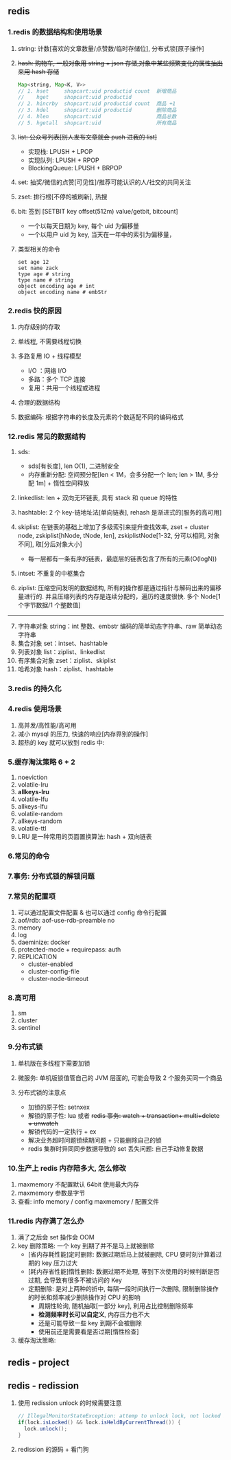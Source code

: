 ## redis

### 1.redis 的数据结构和使用场景

1. string: 计数[喜欢的文章数量/点赞数/临时存储位], 分布式锁[原子操作]
2. ~~hash: 购物车, 一般对象用 string + json 存储,对象中某些频繁变化的属性抽出来用 hash 存储~~

   ```java
   Map<string, Map<K, V>>
   // 1. hset     shopcart:uid productid count  新增商品
   //    hget     shopcart:uid productid
   // 2. hincrby  shopcart:uid productid count  商品 +1
   // 3. hdel     shopcart:uid productid        删除商品
   // 4. hlen     shopcart:uid                  商品总数
   // 5. hgetall  shopcart:uid                  所有商品
   ```

3. ~~list: 公众号列表[别人发布文章就会 push 进我的 list]~~
   - 实现栈: LPUSH + LPOP
   - 实现队列: LPUSH + RPOP
   - BlockingQueue: LPUSH + BRPOP
4. set: 抽奖/微信的点赞[可见性]/推荐可能认识的人/社交的共同关注
5. zset: 排行榜[不停的被刷新], 热搜
6. bit: 签到 [SETBIT key offset(512m) value/getbit, bitcount]

   - 一个以每天日期为 key, 每个 uid 为偏移量
   - 一个以用户 uid 为 key, 当天在一年中的索引为偏移量，

7. 类型相关的命令

   ```shell
   set age 12
   set name zack
   type age # string
   type name # string
   object encoding age # int
   object encoding name # embStr
   ```

### 2.redis 快的原因

1. 内存级别的存取
2. 单线程, 不需要线程切换
3. 多路复用 IO + 线程模型

   - I/O ：网络 I/O
   - 多路：多个 TCP 连接
   - 复用：共用一个线程或进程

4. 合理的数据结构
5. 数据编码: 根据字符串的长度及元素的个数适配不同的编码格式

### 12.redis 常见的数据结构

1. sds:
   - sds[有长度], len O(1), 二进制安全
   - 内存重新分配: 空间预分配[len < 1M，会多分配一个 len; len > 1M, 多分配 1m] + 惰性空间释放
2. linkedlist: len + 双向无环链表, 具有 stack 和 queue 的特性
3. hashtable: 2 个 key-链地址法[单向链表], rehash 是渐进式的[服务的高可用]
4. skiplist: 在链表的基础上增加了多级索引来提升查找效率, zset + cluster node, zskiplist[hNode, tNode, len], zskiplistNode[1-32, 分可以相同, 对象不同], 取[分后对象大小]

   - 每一层都有一条有序的链表，最底层的链表包含了所有的元素(O(logN))

5. intset: 不重复的中枢集合
6. ziplist: 压缩空间发明的数据结构, 所有的操作都是通过指针与解码出来的偏移量进行的. 并且压缩列表的内存是连续分配的，遍历的速度很快. 多个 Node[1 个字节数据/1 个整数值]

---

7. 字符串对象 string：int 整数、embstr 编码的简单动态字符串、raw 简单动态字符串
8. 集合对象 set：intset、hashtable
9. 列表对象 list：ziplist、linkedlist
10. 有序集合对象 zset：ziplist、skiplist
11. 哈希对象 hash：ziplist、hashtable

### 3.redis 的持久化

### 4.redis 使用场景

1. 高并发/高性能/高可用
2. 减小 mysql 的压力, 快速的响应[内存界别的操作]
3. 超热的 key 就可以放到 redis 中:

### 5.缓存淘汰策略 6 + 2

1. noeviction
2. volatile-lru
3. **allkeys-lru**
4. volatile-lfu
5. allkeys-lfu
6. volatile-random
7. allkeys-random
8. volatile-ttl
9. LRU 是一种常用的页面置换算法: hash + 双向链表

### 6.常见的命令

### 7.事务: 分布式锁的解锁问题

### 7.常见的配置项

1. 可以通过配置文件配置 & 也可以通过 config 命令行配置
2. aof/rdb: aof-use-rdb-preamble no
3. memory
4. log
5. daeminize: docker
6. protected-mode + requirepass: auth
7. REPLICATION
   - cluster-enabled
   - cluster-config-file
   - cluster-node-timeout

### 8.高可用

1. sm
2. cluster
3. sentinel

### 9.分布式锁

1. 单机版在多线程下需要加锁
2. 微服务: 单机版锁值管自己的 JVM 层面的, 可能会导致 2 个服务买同一个商品
3. 分布式锁的注意点

   - 加锁的原子性: setnxex
   - 解锁的原子性: lua 或者 ~~redis 事务: watch + transaction+ multi+delete + unwatch~~
   - 解锁代码的一定执行 + ex
   - 解决业务超时问题锁续期问题 + 只能删除自己的锁
   - redis 集群时异同同步数据导致的 set 丢失问题: 自己手动修复数据

### 10.生产上 redis 内存陪多大, 怎么修改

1. maxmemory 不配置默认 64bit 使用最大内存
2. maxmemory 参数是字节
3. 查看: info memory / config maxmemory / 配置文件

### 11.redis 内存满了怎么办

1. 满了之后会 set 操作会 OOM
2. key 删除策略: 一个 key 到期了并不是马上就被删除
   - [省内存耗性能]定时删除: 数据过期后马上就被删除, CPU 要时刻计算着过期的 key 压力过大
   - [耗内存省性能]惰性删除: 数据过期不处理, 等到下次使用的时候判断是否过期, 会导致有很多不被访问的 Key
   - 定期删除: 是对上两种的折中, 每隔一段时间执行一次删除, 限制删除操作的时长和频率减少删除操作对 CPU 的影响
     - 周期性轮询, 随机抽取[一部分 key], 利用占比控制删除频率
     - **检测频率时长可以自定义**, 内存压力也不大
     - 还是可能导致一些 key 到期不会被删除
     - 使用前还是需要看是否过期[惰性检查]
3. 缓存淘汰策略:

## redis - project

## redis - redission

1. 使用 redission unlock 的时候需要注意

   ```java
   // IllegalMonitorStateException: attemp to unlock lock, not locked by currentId
   if(lock.isLocked() && lock.isHeldByCurrentThread()) {
     lock.unlock();
   }
   ```

2. redission 的源码 + 看门狗
